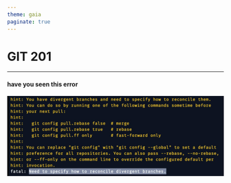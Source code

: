 ```yaml
---
theme: gaia
paginate: true
---
```


# GIT 201

---

#### have you seen this error

![git-pull-rebase-error](assets/git-pull-rebase-error.png)
